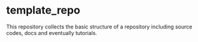 # template_repo
This repository collects the basic structure of a repository including source codes, docs and eventually tutorials.
